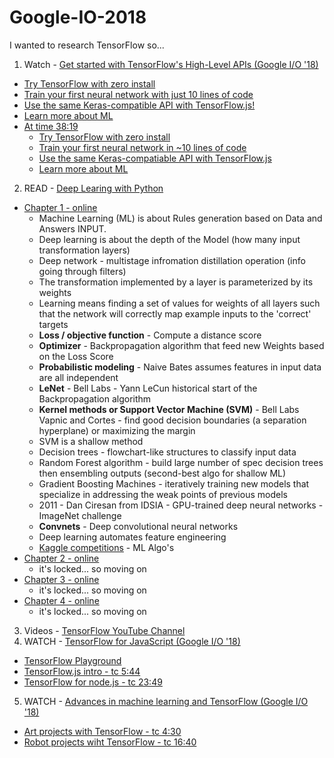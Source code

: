 # Google-IO-2018

I wanted to research TensorFlow so...

1. Watch - [Get started with TensorFlow's High-Level APIs (Google I/O '18)](https://www.youtube.com/watch?time_continue=6&v=tjsHSIG8I08)
  * [Try TensorFlow with zero install](https://goo.gl/NrJAEz)
  * [Train your first neural network with just 10 lines of code](https://goo.gl/6SRkzf)
  * [Use the same Keras-compatible API with TensorFlow.js!](https://goo.gl/ZBbzJH)
  * [Learn more about ML](https://goo.gl/36baeH)
  * [At time 38:19](https://youtu.be/tjsHSIG8I08?t=2299)
     * [Try TensorFlow with zero install](https://colab.research.google.com)
     * [Train your first neural network in ~10 lines of code](https://github.com/tensorflow/workshops)
     * [Use the same Keras-compatiable API with TensorFlow.js](https://js.tensorflow.org)
     * [Learn more about ML](https://ai.google/education)
 2. READ - [Deep Learing with Python](https://www.manning.com/books/deep-learning-with-python)
   * [Chapter 1 - online](https://livebook.manning.com/#!/book/deep-learning-with-python/chapter-1/1)
     * Machine Learning (ML) is about Rules generation based on Data and Answers INPUT.
     * Deep learning is about the depth of the Model (how many input transformation layers)
     * Deep network - multistage infromation distillation operation (info going through filters)
     * The transformation implemented by a layer is parameterized by its weights
     * Learning means finding a set of values for weights of all layers such that the network will correctly map example inputs to the 'correct' targets
     * __Loss / objective function__ - Compute a distance score
     * __Optimizer__ - Backpropagation algorithm that feed new Weights based on the Loss Score
     * __Probabilistic modeling__ - Naive Bates assumes features in input data are all independent 
     * __LeNet__ - Bell Labs - Yann LeCun historical start of the Backpropagation algorithm
     * __Kernel methods or Support Vector Machine (SVM)__ - Bell Labs Vapnic and Cortes - find good decision boundaries (a separation hyperplane) or maximizing the margin
     * SVM is a shallow method
     * Decision trees - flowchart-like structures to classify input data
     * Random Forest algorithm - build large number of spec decision trees then ensembling outputs (second-best algo for shallow ML)
     * Gradient Boosting Machines - iteratively training new models that specialize in addressing the weak points of previous models
     * 2011 - Dan Ciresan from IDSIA - GPU-trained deep neural networks - ImageNet challenge
     * __Convnets__ - Deep convolutional neural networks
     * Deep learning automates feature engineering
     * [Kaggle competitions](https://www.kaggle.com/competitions) - ML Algo's
   * [Chapter 2 - online](https://livebook.manning.com/#!/book/deep-learning-with-python/chapter-2/)
     * it's locked... so moving on
   * [Chapter 3 - online](https://livebook.manning.com/#!/book/deep-learning-with-python/chapter-3/)
     * it's locked... so moving on
   * [Chapter 4 - online](https://livebook.manning.com/#!/book/deep-learning-with-python/chapter-4/)
     * it's locked... so moving on
 
 3. Videos - [TensorFlow YouTube Channel](https://www.youtube.com/channel/UC0rqucBdTuFTjJiefW5t-IQ/videos)
 4. WATCH - [TensorFlow for JavaScript (Google I/O '18)](https://www.youtube.com/watch?v=OmofOvMApTU)
   * [TensorFlow Playground](https://playground.tensorflow.org/)
   * [TensorFlow.js intro - tc 5:44](https://youtu.be/OmofOvMApTU?t=344)
   * [TensorFlow for node.js - tc 23:49](https://youtu.be/OmofOvMApTU?t=1429)
 5. WATCH - [Advances in machine learning and TensorFlow (Google I/O '18)](https://www.youtube.com/watch?v=t81QhHaMS7w)
   * [Art projects with TensorFlow - tc 4:30](https://youtu.be/t81QhHaMS7w?t=270)
   * [Robot projects wiht TensorFlow - tc 16:40](https://youtu.be/t81QhHaMS7w?t=1000)
   
 
